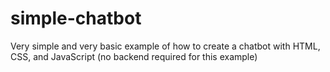 # simple-chatbot
Very simple and very basic example of how to create a chatbot with HTML, CSS, and JavaScript (no backend required for this example)

